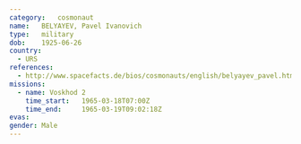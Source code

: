 ```yaml
---
category:	cosmonaut
name:	BELYAYEV, Pavel Ivanovich
type:	military
dob:	1925-06-26
country:
  - URS
references:
  - http://www.spacefacts.de/bios/cosmonauts/english/belyayev_pavel.htm
missions:
  - name: Voskhod 2
    time_start:   1965-03-18T07:00Z
    time_end:     1965-03-19T09:02:18Z
evas:
gender:	Male
---
```

